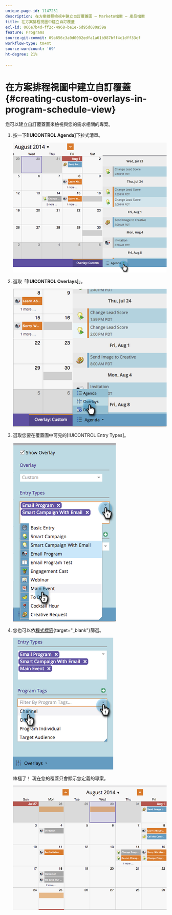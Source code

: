 ```yaml
---
unique-page-id: 1147251
description: 在方案排程檢視中建立自訂覆蓋圖 — Marketo檔案 — 產品檔案
title: 在方案排程視圖中建立自訂覆蓋
exl-id: 066e7b4d-ff2c-4968-be1e-6d95d680a59a
feature: Programs
source-git-commit: 09a656c3a0d0002edfa1a61b987bff4c1dff33cf
workflow-type: tm+mt
source-wordcount: '69'
ht-degree: 21%

---
```


# 在方案排程視圖中建立自訂覆蓋 {#creating-custom-overlays-in-program-schedule-view}

您可以建立自訂覆蓋圖來檢視與您的需求相關的專案。

1. 按一下&#x200B;**[!UICONTROL Agenda]**&#x200B;下拉式清單。

   ![](assets/image2014-9-24-10-3a20-3a11.png)

1. 選取「**[!UICONTROL Overlays]**」。

   ![](assets/image2014-9-24-10-3a20-3a17.png)

1. 選取您要在覆蓋圖中可見的[!UICONTROL Entry Types]。

   ![](assets/image2014-9-24-10-3a20-3a26.png)

1. 您也可以依[程式標籤](/help/marketo/product-docs/core-marketo-concepts/programs/working-with-programs/use-tags-in-a-program.md){target="_blank"}篩選。

   ![](assets/image2014-9-24-10-3a20-3a32.png)

   棒極了！ 現在您的覆蓋只會顯示您定義的專案。

   ![](assets/image2014-9-24-10-3a20-3a37.png)
